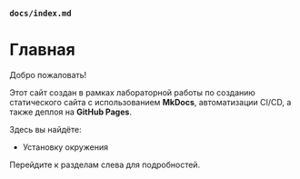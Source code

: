 
### `docs/index.md`

# Главная

Добро пожаловать!

Этот сайт создан в рамках лабораторной работы по созданию статического сайта с использованием **MkDocs**, автоматизации CI/CD, а также деплоя на **GitHub Pages**.

Здесь вы найдёте:

- Установку окружения  
  

Перейдите к разделам слева для подробностей.

